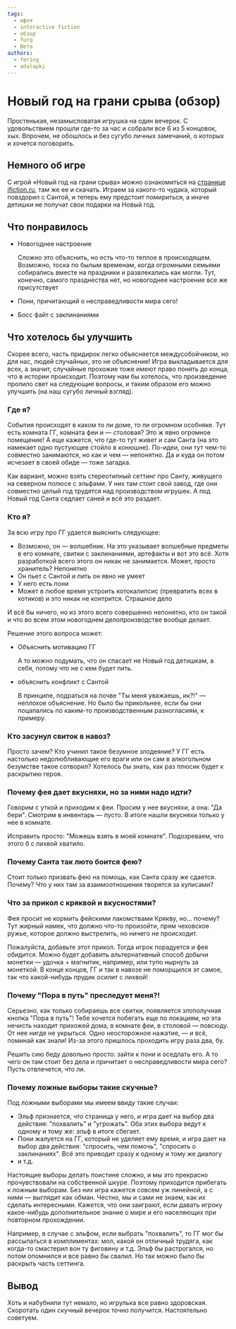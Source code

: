 ```yaml
---
tags:
  - ифня
  - interactive fiction
  - обзор
  - furq
  - Вета
authors:
  - fering
  - adalapki
---
```

# Новый год на грани срыва (обзор)
<!-- markdownlint-disable-file MD026 -->

Простенькая, незамысловатая игрушка на один вечерок. С удовольствием прошли где-то за час и собрали все 6 из 5 концовок, хых. Впрочем, не обошлось и без сугубо личных замечаний, о которых и хочется поговорить.

<!-- truncate -->

## Немного об игре

С игрой «Новый год на грани срыва» можно ознакомиться на [странице ifiction.ru](https://forum.ifiction.ru/viewtopic.php?id=2841), там же ее и скачать. Играем за какого-то чудака, который повздорил с Сантой, и теперь ему предстоит помириться, а иначе детишки не получат свои подарки на Новый год.

## Что понравилось

* Новогоднее настроение

  Сложно это объяснить, но есть что-то теплое в происходящем. Возможно, тоска по былым временам, когда огромными семьями собирались вместе на праздники и развлекались как могли. Тут, конечно, самого празднества нет, но новогоднее настроение все же присутствует
* Пони, причитающий о несправедливости мира сего!
* Босс файт с заклинаниями

## Что хотелось бы улучшить

Скорее всего, часть придирок легко объясняется междусобойчиком, но для нас, людей случайных, это не объяснение! Игра выкладывается для всех, а значит, случайные прохожие тоже имеют право понять до конца, что в истории происходит. Поэтому нам бы хотелось, что произведение пролило свет на следующие вопросы, и таким образом его можно улучшить (на наш сугубо личный взгляд).

### Где я?

События происходят в каком то ли доме, то ли огромном особняке. Тут есть комната ГГ, комната феи и — столовая? Это ж явно огромное помещение! А еще кажется, что где-то тут живет и сам Санта (на это намекает одно пустующее стойло в конюшне). По-идеи, они тут чем-то совместно занимаются, но как и чем — непонятно. Да и куда он потом исчезает в своей обиде — тоже загадка.

Как вариант, можно взять стереотипный сеттинг про Санту, живущего на северном полюсе с эльфами. У них там стоит свой завод, где они совместно целый год трудятся над производством игрушек. А под Новый год Санта седлает саней и всё это раздает.

### Кто я?

За всю игру про ГГ удается выяснить следующее:

* Возможно, он — волшебник. На это указывает волшебные предметы в его комнате, свитки с заклинаниями, артефакты и вот это всё. Хотя разработкой всего этого он никак не занимается. Может, просто хранитель? Непонятно
* Он пьет с Сантой и пить он явно не умеет
* У него есть пони
* Может в любое время устроить котокалипсис (превратить всех в котиков) и это никак не контрится. Страшное дело

И всё бы ничего, но из этого всего совершенно непонятно, кто он такой и что во всем этом новогоднем делопроизводстве вообще делает.

Решение этого вопроса может:

* Объяснить мотивацию ГГ

  А то можно подумать, что он спасает не Новый год детишкам, а себя, потому что не с кем будет пить.
* объяснить конфликт с Сантой

  В принципе, подраться на почве "Ты меня уважаешь, ик?!" — неплохое объяснение. Но было бы прикольнее, если бы они поцапались по каким-то производственным разногласиям, к примеру.

### Кто засунул свиток в навоз?

Просто зачем? Кто учинил такое безумное злодеяние? У ГГ есть настолько недолюбливающие его враги или он сам в алкогольном безумстве такое сотворил? Хотелось бы знать, как раз плюсик будет к раскрытию героя.

### Почему фея дает вкусняхи, но за ними надо идти?

Говорим с уткой и приходим к феи. Просим у нее вкусняхи, а она: "Да бери". Смотрим в инвентарь — пусто. В итоге нашли вкусняхи только у нее в комнате.

Исправить просто: "Можешь взять в моей комнате". Подозреваем, что этого б с лихвой хватило.

### Почему Санта так люто боится фею?

Стоит только призвать фею на помощь, как Санта сразу же сдается. Почему? Что у них там за взаимоотношения творятся за кулисами?

### Что за прикол с кряквой и вкусностями?

Фея просит не кормить фейскими лакомствами Крякву, но... почему? Тут жирный намек, что должно что-то произойти, прям чеховское ружье, которое должно выстрелить, но ничего не происходит.

Пожалуйста, добавьте этот прикол. Тогда игрок порадуется и фея обидится. Можно будет добавить альтернативный способ добычи монетки — удочка + магнитик, например, или тупо нырнуть за монеткой. В конце концов, ГГ и так в навозе не поморщился эт самое, так что какой-нибудь прудик осилит с лихвой!

### Почему "Пора в путь" преследует меня?!

Серьезно, как только собираешь все свитки, появляется злополучная кнопка "Пора в путь"! Тебе хочется побегать еще по локациям, но эта нечисть находит прихожей дома, в комнате феи, в столовой — повсюду. От нее нигде не укрыться. Одно неосторожное нажатие, — и всё, поминай как знали! Из-за этого пришлось проходить игру раза два, бу.

Решить сию беду довольно просто: зайти к пони и оседлать его. А то чего он там стоит без дела и причитает о несправедливости мира сего? Пусть отвлечется, что ли.

### Почему ложные выборы такие скучные?

Под ложными выборами мы имеем ввиду такие случаи:

* Эльф признается, что страница у него, и игра дает на выбор два действия: "похвалить" и "угрожать". Оба этих выбора ведут к одному и тому же: эльф в итоге сбегает.
* Пони жалуется на ГГ, который не уделяет ему время, и игра дает на выбор два действия: "спросить, чем помочь", "спросить о заклинаниях". Всё это приводит сразу к одному и тому же диалогу
* и т.д.

Настоящие выборы делать поистине сложно, и мы это прекрасно прочувствовали на собственной шкуре. Поэтому приходится прибегать к ложным выборам. Без них игра кажется совсем уж линейной, а с ними — выглядит как обман. Честно, мы и сами не знаем, как их сделать интересными. Кажется, что они заиграют, если давать игроку какое-нибудь дополнительное знание о мире и его населяющих при повторном прохождении.

Например, в случае с эльфом, если выбрать "похвалить", то ГГ мог бы рассыпаться в комплиментах: мол, какой он отличный трудяга, как когда-то смастерил вон ту фиговину и т.д. Эльф бы растрогался, но потом опомнился и все равно бы свалил. Но так можно было бы раскрыть часть сеттинга.

## Вывод

Хоть и набубнили тут немало, но игрулька все равно здоровская. Скоротать один скучный вечерок точно получится. Настоятельно советуем.
